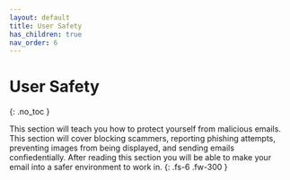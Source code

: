 ```yaml
---
layout: default
title: User Safety
has_children: true
nav_order: 6
---
```


# User Safety

{: .no_toc }

This section will teach you how to protect yourself from malicious emails. This section will cover blocking scammers, reporting phishing attempts, preventing images from being displayed, and sending emails confiedentially. After reading this section you will be able to make your email into a safer environment to work in.
{: .fs-6 .fw-300 }
